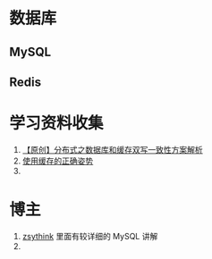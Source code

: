 # 数据库

## MySQL



## Redis




# 学习资料收集


1. [【原创】分布式之数据库和缓存双写一致性方案解析](https://www.cnblogs.com/rjzheng/p/9041659.html)
2. [使用缓存的正确姿势](https://juejin.im/post/5af5b2c36fb9a07ac65318bd)
3. 


# 博主

1. [zsythink](http://www.zsythink.net/) 里面有较详细的 MySQL 讲解
2. 